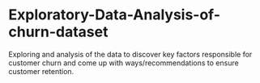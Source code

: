 # Exploratory-Data-Analysis-of-churn-dataset
Exploring and analysis of the data to discover key factors responsible for customer churn and come up with ways/recommendations to ensure customer retention.
